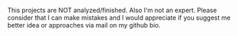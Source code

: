 This projects are NOT  analyzed/finished. 
Also I'm not an expert. Please consider that I can make mistakes and I would appreciate if you suggest me better idea or approaches via mail on my github bio.

